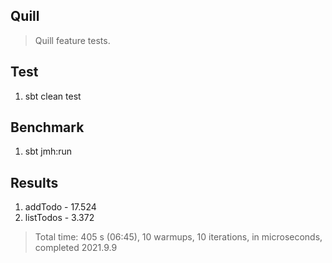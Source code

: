 Quill
-----
>Quill feature tests.

Test
----
1. sbt clean test

Benchmark
---------
1. sbt jmh:run

Results
-------
1. addTodo - 17.524
2. listTodos - 3.372
>Total time: 405 s (06:45), 10 warmups, 10 iterations, in microseconds, completed 2021.9.9